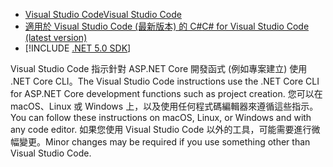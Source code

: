 * [<span data-ttu-id="54e6c-101">Visual Studio Code</span><span class="sxs-lookup"><span data-stu-id="54e6c-101">Visual Studio Code</span></span>](https://code.visualstudio.com/download)
* [<span data-ttu-id="54e6c-102">適用於 Visual Studio Code (最新版本) 的 C#</span><span class="sxs-lookup"><span data-stu-id="54e6c-102">C# for Visual Studio Code (latest version)</span></span>](https://marketplace.visualstudio.com/items?itemName=ms-dotnettools.csharp)
* [!INCLUDE [.NET 5.0 SDK](~/includes/5.0-SDK.md)]

<span data-ttu-id="54e6c-103">Visual Studio Code 指示針對 ASP.NET Core 開發函式 (例如專案建立) 使用 .NET Core CLI。</span><span class="sxs-lookup"><span data-stu-id="54e6c-103">The Visual Studio Code instructions use the .NET Core CLI for ASP.NET Core development functions such as project creation.</span></span> <span data-ttu-id="54e6c-104">您可以在 macOS、Linux 或 Windows 上，以及使用任何程式碼編輯器來遵循這些指示。</span><span class="sxs-lookup"><span data-stu-id="54e6c-104">You can follow these instructions on macOS, Linux, or Windows and with any code editor.</span></span> <span data-ttu-id="54e6c-105">如果您使用 Visual Studio Code 以外的工具，可能需要進行微幅變更。</span><span class="sxs-lookup"><span data-stu-id="54e6c-105">Minor changes may be required if you use something other than Visual Studio Code.</span></span>
